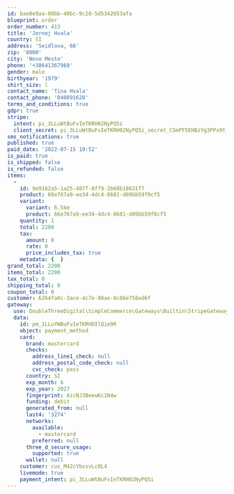 ```yaml
---
id: bae8e9aa-00bb-49bc-9c20-5d5342653afa
blueprint: order
order_number: 413
title: 'Jernej Hvala'
country: SI
address: 'Seidlova, 68'
zip: '8000'
city: 'Novo Mesto'
phone: '+38641367969'
gender: male
birthyear: '1979'
shirt_size: l
contact_name: 'Tina Hvala'
contact_phone: '040891628'
terms_and_conditions: true
gdpr: true
stripe:
  intent: pi_3LLuWtBuFvIeTKRH02NyPQ5i
  client_secret: pi_3LLuWtBuFvIeTKRH02NyPQ5i_secret_CSmPF5EHBzYg3PPx9tjK8KVqg
sms_notifications: true
published: true
paid_date: '2022-07-15 19:52'
is_paid: true
is_shipped: false
is_refunded: false
items:
  -
    id: 9e9162a5-1a25-487f-8ff9-2b68b18631f7
    product: 66e767a9-ee34-4dc4-8681-d09bb59f0cf5
    variant:
      variant: 6.5km
      product: 66e767a9-ee34-4dc4-8681-d09bb59f0cf5
    quantity: 1
    total: 2200
    tax:
      amount: 0
      rate: 0
      price_includes_tax: true
    metadata: {  }
grand_total: 2200
items_total: 2200
tax_total: 0
shipping_total: 0
coupon_total: 0
customer: 6264fa0c-3ace-4c7e-98ae-0c86e758ed6f
gateway:
  use: DoubleThreeDigital\SimpleCommerce\Gateways\Builtin\StripeGateway
  data:
    id: pm_1LLuYWBuFvIeTKRHOIlQim9R
    object: payment_method
    card:
      brand: mastercard
      checks:
        address_line1_check: null
        address_postal_code_check: null
        cvc_check: pass
      country: SI
      exp_month: 6
      exp_year: 2027
      fingerprint: AicNJ3BeewKc1N4w
      funding: debit
      generated_from: null
      last4: '3274'
      networks:
        available:
          - mastercard
        preferred: null
      three_d_secure_usage:
        supported: true
      wallet: null
    customer: cus_M42cYbxsvLcOL4
    livemode: true
    payment_intent: pi_3LLuWtBuFvIeTKRH02NyPQ5i
---
```

